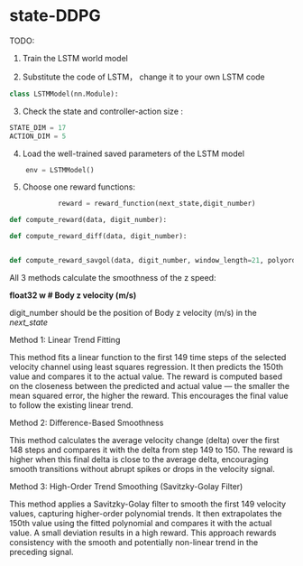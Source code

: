 # state-DDPG


TODO:

1. Train the LSTM world model


2. Substitute the code of LSTM， change it to your own LSTM code

```python
class LSTMModel(nn.Module):
```


3. Check the state and controller-action size :

```python
STATE_DIM = 17
ACTION_DIM = 5
```

4. Load the well-trained saved parameters of the LSTM model

```python
    env = LSTMModel()
```




5. Choose one reward functions:

```python
            reward = reward_function(next_state,digit_number)

def compute_reward(data, digit_number):

def compute_reward_diff(data, digit_number):


def compute_reward_savgol(data, digit_number, window_length=21, polyorder=3):

```

All 3 methods calculate the smoothness of the z speed: 

**float32 w   	# Body z velocity (m/s)**

digit_number should be the position of Body z velocity (m/s) in the _next_state_

Method 1: Linear Trend Fitting

This method fits a linear function to the first 149 time steps of the selected velocity channel using least squares regression. It then predicts the 150th value and compares it to the actual value. The reward is computed based on the closeness between the predicted and actual value — the smaller the mean squared error, the higher the reward. This encourages the final value to follow the existing linear trend.

Method 2: Difference-Based Smoothness

This method calculates the average velocity change (delta) over the first 148 steps and compares it with the delta from step 149 to 150. The reward is higher when this final delta is close to the average delta, encouraging smooth transitions without abrupt spikes or drops in the velocity signal.

Method 3: High-Order Trend Smoothing (Savitzky-Golay Filter)

This method applies a Savitzky-Golay filter to smooth the first 149 velocity values, capturing higher-order polynomial trends. It then extrapolates the 150th value using the fitted polynomial and compares it with the actual value. A small deviation results in a high reward. This approach rewards consistency with the smooth and potentially non-linear trend in the preceding signal.
